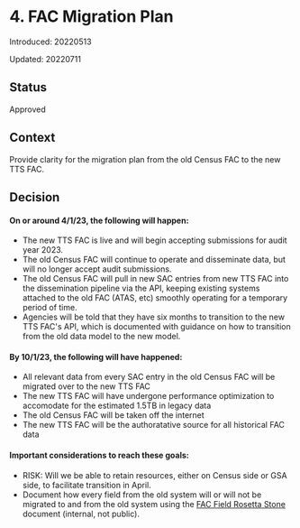 # 4. FAC Migration Plan

Introduced: 20220513

Updated: 20220711

## Status

Approved

## Context

Provide clarity for the migration plan from the old Census FAC to the new TTS FAC. 

## Decision

#### On or around 4/1/23, the following will happen:

* The new TTS FAC is live and will begin accepting submissions for audit year 2023.
* The old Census FAC will continue to operate and disseminate data, but will no longer accept audit submissions.
* The old Census FAC will pull in new SAC entries from new TTS FAC into the dissemination pipeline via the API, keeping existing systems attached to the old FAC (ATAS, etc) smoothly operating for a temporary period of time. 
* Agencies will be told that they have six months to transition to the new TTS FAC's API, which is documented with guidance on how to transition from the old data model to the new model.

#### By 10/1/23, the following will have happened:

* All relevant data from every SAC entry in the old Census FAC will be migrated over to the new TTS FAC
* The new TTS FAC will have undergone performance optimization to accomodate for the estimated 1.5TB in legacy data
* The old Census FAC will be taken off the internet
* The new TTS FAC will be the authoratative source for all historical FAC data

#### Important considerations to reach these goals:

* RISK: Will we be able to retain resources, either on Census side or GSA side, to facilitate transition in April. 
* Document how every field from the old system will or will not be migrated to and from the old system using the [FAC Field Rosetta Stone](https://docs.google.com/spreadsheets/d/1e-NQPeXk9pcQhA9PEbywkfoJa1bcTunKsVsBjqFYVK4/edit#gid=1955175057) document (internal, not public). 